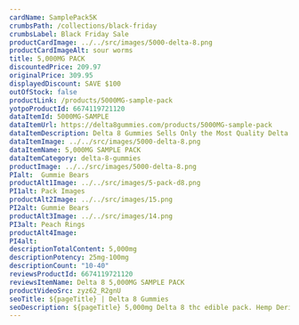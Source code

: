 ```yaml
---
cardName: SamplePack5K
crumbsPath: /collections/black-friday
crumbsLabel: Black Friday Sale
productCardImage: ../../src/images/5000-delta-8.png
productCardImageAlt: sour worms
title: 5,000MG PACK
discountedPrice: 209.97
originalPrice: 309.95
displayedDiscount: SAVE $100
outOfStock: false
productLink: /products/5000MG-sample-pack
yotpoProductId: 6674119721120
dataItemId: 5000MG-SAMPLE
dataItemUrl: https://delta8gummies.com/products/5000MG-sample-pack
dataItemDescription: Delta 8 Gummies Sells Only the Most Quality Delta 8 THC 5,000mg Pack Fully Formulated from Hemp. These products are 2018 Federal Farm Bill Legal.
dataItemImage: ../../src/images/5000-delta-8.png
dataItemName: 5,000MG SAMPLE PACK
dataItemCategory: delta-8-gummies
productImage: ../../src/images/5000-delta-8.png
PIalt:  Gummie Bears
productAlt1Image: ../../src/images/5-pack-d8.png
PI1alt: Pack Images
productAlt2Image: ../../src/images/15.png
PI2alt: Gummie Bears
productAlt3Image: ../../src/images/14.png
PI3alt: Peach Rings
productAlt4Image: 
PI4alt: 
descriptionTotalContent: 5,000mg
descriptionPotency: 25mg-100mg
descriptionCount: "10-40"
reviewsProductId: 6674119721120
reviewsItemName: Delta 8 5,000MG SAMPLE PACK
productVideoSrc: zyz62_R2gnU
seoTitle: ${pageTitle} | Delta 8 Gummies
seoDescription: ${pageTitle} 5,000mg Delta 8 thc edible pack. Hemp Derived D8 Edibles 5 Pack. D8 CBD Edibles 2018 Fedral Farm Bill legal. Consume Delta 8 thc candy gummies Responsibly. Mixed Pack!
---
```

